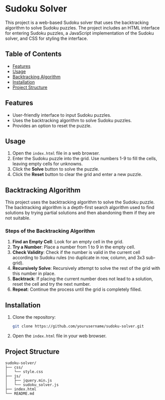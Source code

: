 # Sudoku Solver

This project is a web-based Sudoku solver that uses the backtracking algorithm to solve Sudoku puzzles. The project includes an HTML interface for entering Sudoku puzzles, a JavaScript implementation of the Sudoku solver, and CSS for styling the interface.

## Table of Contents

- [Features](#features)
- [Usage](#usage)
- [Backtracking Algorithm](#backtracking-algorithm)
- [Installation](#installation)
- [Project Structure](#project-structure)

## Features

- User-friendly interface to input Sudoku puzzles.
- Uses the backtracking algorithm to solve Sudoku puzzles.
- Provides an option to reset the puzzle.

## Usage

1. Open the `index.html` file in a web browser.
2. Enter the Sudoku puzzle into the grid. Use numbers 1-9 to fill the cells, leaving empty cells for unknowns.
3. Click the **Solve** button to solve the puzzle.
4. Click the **Reset** button to clear the grid and enter a new puzzle.

## Backtracking Algorithm

This project uses the backtracking algorithm to solve the Sudoku puzzle. The backtracking algorithm is a depth-first search algorithm used to find solutions by trying partial solutions and then abandoning them if they are not suitable.

### Steps of the Backtracking Algorithm

1. **Find an Empty Cell**: Look for an empty cell in the grid.
2. **Try a Number**: Place a number from 1 to 9 in the empty cell.
3. **Check Validity**: Check if the number is valid in the current cell according to Sudoku rules (no duplicate in row, column, and 3x3 sub-grid).
4. **Recursively Solve**: Recursively attempt to solve the rest of the grid with this number in place.
5. **Backtrack**: If placing the current number does not lead to a solution, reset the cell and try the next number.
6. **Repeat**: Continue the process until the grid is completely filled.

## Installation

1. Clone the repository:

    ```bash
    git clone https://github.com/yourusername/sudoku-solver.git
    ```

2. Open the `index.html` file in your web browser.

## Project Structure

```plaintext
sudoku-solver/
├── css/
│   └── style.css
├── js/
│   ├── jquery.min.js
│   └── sudoku_solver.js
├── index.html
└── README.md

